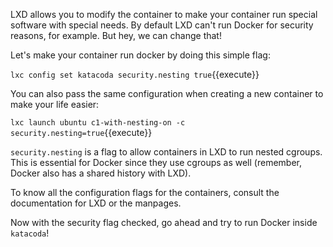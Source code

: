LXD allows you to modify the container to make your container run special software with special needs. By default LXD can't run Docker for security reasons, for example. But hey, we can change that!

Let's make your container run docker by doing this simple flag:

`lxc config set katacoda security.nesting true`{{execute}}

You can also pass the same configuration when creating a new container to make your life easier:

`lxc launch ubuntu c1-with-nesting-on -c security.nesting=true`{{execute}}

`security.nesting` is a flag to allow containers in LXD to run nested cgroups. This is essential for Docker since they use cgroups as well (remember, Docker also has a shared history with LXD).

To know all the configuration flags for the containers, consult the documentation for LXD or the manpages.

Now with the security flag checked, go ahead and try to run Docker inside `katacoda`!